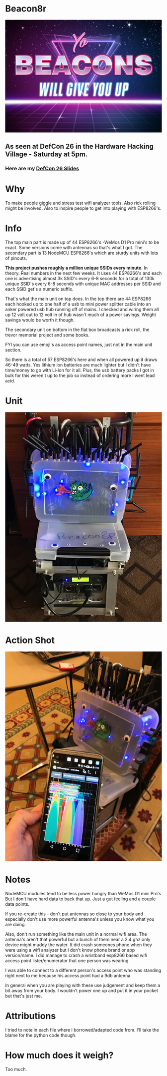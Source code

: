 # Beacon8r
![](images/BeaconsWillGiveYouUp.jpg)

## As seen at DefCon 26 in the Hardware Hacking Village - Saturday at 5pm.
### Here are my [DefCon 26 Slides](Wi-Fi%20Beacons%20will%20give%20you%20up%20Defcon26%20slides.pdf)

# Why 
To make people giggle and stress test wifi analyzer tools. Also rick rolling might be involved. Also to inspire people to get into playing with ESP8266's.


# Info 
The top main part is made up of 44 ESP8266's -WeMos D1 Pro mini's to be exact. Some versions come with antennas so that's what I got.
The secondary part is 13 NodeMCU ESP8266's which are sturdy units with lots of pinouts.

**This project pushes roughly a million unique SSIDs every minute.** In theory. Real numbers in the next few weeks.
It uses 44 ESP8266's and each one is advertising almost 3k SSID's every 6-8 seconds for a total of 130k unique SSID's every 6-8 seconds  with unique MAC addresses per SSID and each SSID get's a numeric suffix.

That's what the main unit on top does. In the top there are 44 ESP8266 each hooked up to one half of a usb to mini power splitter cable into an anker powered usb hub running off of mains. I checked and wiring them all up 12 volt out to 12 volt in of hub wasn't much of a power savings. Weight savings would be worth it though. 

The secondary unit on bottom in the flat box broadcasts a rick roll, the trevor memorial project and some books.

FYI you can use emoji's as access point names, just not in the main unit section. 


So there is a total of 57 ESP8266's here and when all powered up it draws 46-49 watts. Yes lithium ion batteries are much lighter but I didn't have time/money to go with Li-ion for it all. Plus, the usb battery packs I got in bulk for this weren't up to the job so instead of ordering more I went lead acid.

# Unit
![](images/beacon8r.JPG)

# Action Shot
![](images/action_shot_beacon8r.JPG)


# Notes
NodeMCU modules tend to be less power hungry than WeMos D1 mini Pro's But I don't have hard data to back that up. Just a gut feeling and a couple data points.

If you re-create this - don't put antennas so close to your body and especially don't use more powerful antenna's unless you know what you are doing. 

Also, don't run something like the main unit in a normal wifi area. The antenna's aren't that powerful but a bunch of them near a 2.4 ghz only device might muddy the water. It did crash someones phone when they were using a wifi analyzer but I don't know phone brand or app version/name.  I did manage to crash a wristband esp8266 based wifi access point lister/enumerator that one person was wearing. 

I was able to connect to a different person's access point who was standing right next to me because his access point had a 9db antenna.

In general when you are playing with these use judgement and keep them a bit away from your body. I wouldn't power one up and put it in your pocket but that's just me.

# Attributions
I tried to note in each file where I borrowed/adapted code from. I'll take the blame for the python code though. 


# How much does it weigh?
Too much.
